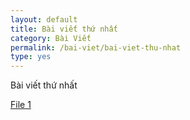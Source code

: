 ```yaml
---
layout: default
title: Bài viết thứ nhất
category: Bài Viết
permalink: /bai-viet/bai-viet-thu-nhat
type: yes
---
```

<p>Bài viết thứ nhất</p>
<a href="{{ site.url }}/Web.GHP.IO/storages/files/file-1.zip">File 1</a>